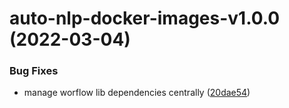 # auto-nlp-docker-images-v1.0.0 (2022-03-04)


### Bug Fixes

* manage worflow lib dependencies centrally ([20dae54](https://github.com/fhswf/tagflip-autonlp/commit/20dae54cc9ca73b526e904c5d467bcc3628513b4))
